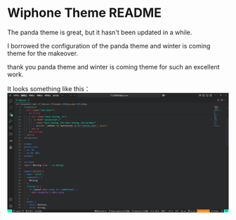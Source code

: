 # Wiphone Theme README

The panda theme is great, but it hasn't been updated in a while.

I borrowed the configuration of the panda theme and winter is coming theme for the makeover.

thank you panda theme and winter is coming theme for such an excellent work.

It looks something like this：
![image](image.png)
